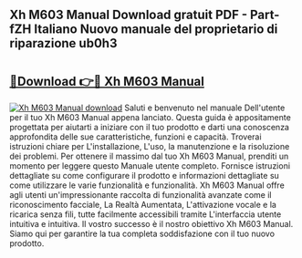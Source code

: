 ## Xh M603 Manual Download gratuit PDF - Part-fZH Italiano Nuovo manuale del proprietario di riparazione ub0h3

# <h2><a href="http://dfglf7n.blite.top/?on=Xh+M603+Manual">🔗Download 👉🔴 Xh M603 Manual</a></h2>

[![Xh M603 Manual download](https://i.imgur.com/lujVjoI.png)](http://dfglf7n.blite.top/?on=Xh+M603+Manual)
Saluti e benvenuto nel manuale Dell'utente per il tuo Xh M603 Manual appena lanciato. Questa guida è appositamente progettata per aiutarti a iniziare con il tuo prodotto e darti una conoscenza approfondita delle sue caratteristiche, funzioni e capacità. Troverai istruzioni chiare per L'installazione, L'uso, la manutenzione e la risoluzione dei problemi. Per ottenere il massimo dal tuo Xh M603 Manual, prenditi un momento per leggere questo Manuale utente completo. Fornisce istruzioni dettagliate su come configurare il prodotto e informazioni dettagliate su come utilizzare le varie funzionalità e funzionalità. Xh M603 Manual offre agli utenti un'impressionante raccolta di funzionalità avanzate come il riconoscimento facciale, La Realtà Aumentata, L'attivazione vocale e la ricarica senza fili, tutte facilmente accessibili tramite L'interfaccia utente intuitiva e intuitiva. Il vostro successo è il nostro obiettivo Xh M603 Manual. Siamo qui per garantire la tua completa soddisfazione con il tuo nuovo prodotto.
